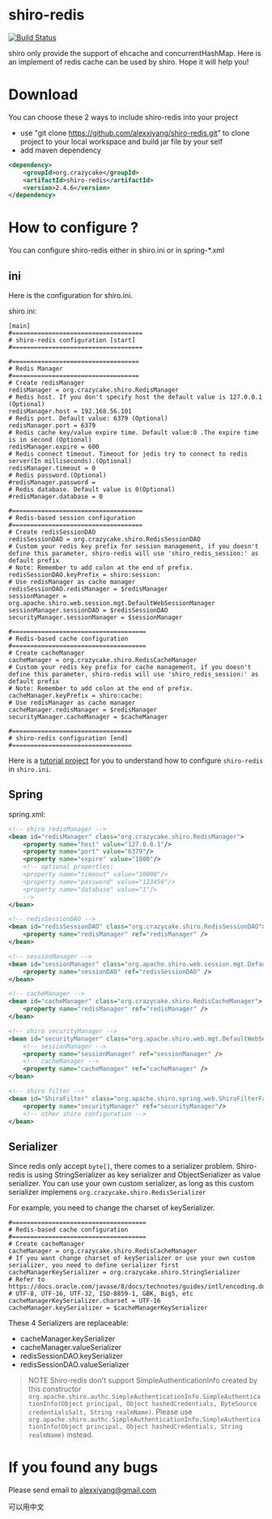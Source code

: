 shiro-redis
=============

[![Build Status](https://travis-ci.org/alexxiyang/shiro-redis.svg?branch=master)](https://travis-ci.org/alexxiyang/shiro-redis)


shiro only provide the support of ehcache and concurrentHashMap. Here is an implement of redis cache can be used by shiro. Hope it will help you!

# Download

You can choose these 2 ways to include shiro-redis into your project
* use "git clone https://github.com/alexxiyang/shiro-redis.git" to clone project to your local workspace and build jar file by your self
* add maven dependency 

```xml
<dependency>
    <groupId>org.crazycake</groupId>
    <artifactId>shiro-redis</artifactId>
    <version>2.4.6</version>
</dependency>
```

# How to configure ?

You can configure shiro-redis either in shiro.ini or in spring-*.xml

## ini
Here is the configuration for shiro.ini.

shiro.ini:

```properties
[main]
#====================================
# shiro-redis configuration [start]
#====================================

#===================================
# Redis Manager
#===================================
# Create redisManager
redisManager = org.crazycake.shiro.RedisManager
# Redis host. If you don't specify host the default value is 127.0.0.1 (Optional)
redisManager.host = 192.168.56.101
# Redis port. Default value: 6379 (Optional)
redisManager.port = 6379
# Redis cache key/value expire time. Default value:0 .The expire time is in second (Optional)
redisManager.expire = 600
# Redis connect timeout. Timeout for jedis try to connect to redis server(In milliseconds).(Optional)
redisManager.timeout = 0
# Redis password.(Optional)
#redisManager.password =
# Redis database. Default value is 0(Optional)
#redisManager.database = 0

#====================================
# Redis-based session configuration
#====================================
# Create redisSessionDAO
redisSessionDAO = org.crazycake.shiro.RedisSessionDAO
# Custom your redis key prefix for session management, if you doesn't define this parameter, shiro-redis will use 'shiro_redis_session:' as default prefix
# Note: Remember to add colon at the end of prefix.
redisSessionDAO.keyPrefix = shiro:session:
# Use redisManager as cache manager
redisSessionDAO.redisManager = $redisManager
sessionManager = org.apache.shiro.web.session.mgt.DefaultWebSessionManager
sessionManager.sessionDAO = $redisSessionDAO
securityManager.sessionManager = $sessionManager

#=====================================
# Redis-based cache configuration
#=====================================
# Create cacheManager
cacheManager = org.crazycake.shiro.RedisCacheManager
# Custom your redis key prefix for cache management, if you doesn't define this parameter, shiro-redis will use 'shiro_redis_session:' as default prefix
# Note: Remember to add colon at the end of prefix.
cacheManager.keyPrefix = shiro:cache:
# Use redisManager as cache manager
cacheManager.redisManager = $redisManager
securityManager.cacheManager = $cacheManager

#=================================
# shiro-redis configuration [end]
#=================================
```
Here is a [tutorial project](https://github.com/alexxiyang/shiro-redis-tutorial) for you to understand how to configure `shiro-redis` in `shiro.ini`.

## Spring

spring.xml:
```xml
<!-- shiro redisManager -->
<bean id="redisManager" class="org.crazycake.shiro.RedisManager">
	<property name="host" value="127.0.0.1"/>
	<property name="port" value="6379"/>
	<property name="expire" value="1800"/>
	<!-- optional properties:
	<property name="timeout" value="10000"/>
	<property name="password" value="123456"/>
	<property name="database" value="1"/>
	-->
</bean>

<!-- redisSessionDAO -->
<bean id="redisSessionDAO" class="org.crazycake.shiro.RedisSessionDAO">
	<property name="redisManager" ref="redisManager" />
</bean>

<!-- sessionManager -->
<bean id="sessionManager" class="org.apache.shiro.web.session.mgt.DefaultWebSessionManager">
	<property name="sessionDAO" ref="redisSessionDAO" />
</bean>

<!-- cacheManager -->
<bean id="cacheManager" class="org.crazycake.shiro.RedisCacheManager">
	<property name="redisManager" ref="redisManager" />
</bean>

<!-- shiro securityManager -->
<bean id="securityManager" class="org.apache.shiro.web.mgt.DefaultWebSecurityManager">
	<!-- sessionManager -->
	<property name="sessionManager" ref="sessionManager" />
	<!-- cacheManager -->
	<property name="cacheManager" ref="cacheManager" />
</bean>

<!-- shiro filter -->
<bean id="ShiroFilter" class="org.apache.shiro.spring.web.ShiroFilterFactoryBean">
	<property name="securityManager" ref="securityManager"/>
	<!-- other shiro configuration -->
</bean>
```

## Serializer
Since redis only accept `byte[]`, there comes to a serializer problem.
Shiro-redis is using StringSerializer as key serializer and ObjectSerializer as value serializer.
You can use your own custom serializer, as long as this custom serializer implemens `org.crazycake.shiro.RedisSerializer`

For example, you need to change the charset of keySerializer.
```properties
#=====================================
# Redis-based cache configuration
#=====================================
# Create cacheManager
cacheManager = org.crazycake.shiro.RedisCacheManager
# If you want change charset of keySerializer or use your own custom serializer, you need to define serializer first
cacheManagerKeySerializer = org.crazycake.shiro.StringSerializer
# Refer to https://docs.oracle.com/javase/8/docs/technotes/guides/intl/encoding.doc.html
# UTF-8, UTF-16, UTF-32, ISO-8859-1, GBK, Big5, etc
cacheManagerKeySerializer.charset = UTF-16
cacheManager.keySerializer = $cacheManagerKeySerializer
```

These 4 Serializers are replaceable:
- cacheManager.keySerializer
- cacheManager.valueSerializer
- redisSessionDAO.keySerializer
- redisSessionDAO.valueSerializer


> NOTE
> Shiro-redis don't support SimpleAuthenticationInfo created by this constructor `org.apache.shiro.authc.SimpleAuthenticationInfo.SimpleAuthenticationInfo(Object principal, Object hashedCredentials, ByteSource credentialsSalt, String realmName)`.
> Please use `org.apache.shiro.authc.SimpleAuthenticationInfo.SimpleAuthenticationInfo(Object principal, Object hashedCredentials, String realmName)` instead.

# If you found any bugs

Please send email to alexxiyang@gmail.com

可以用中文
